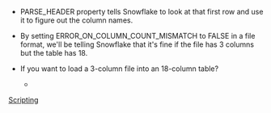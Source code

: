 - PARSE_HEADER property tells Snowflake to look at that first row and use it to figure out the column names.

- By setting ERROR_ON_COLUMN_COUNT_MISMATCH to FALSE in a file format, we'll be telling Snowflake that it's fine if the file has 3 columns but the table has 18.

- If you want to load a 3-column file into an 18-column table?

    - 

[Scripting](https://docs.snowflake.com/en/sql-reference-snowflake-scripting)